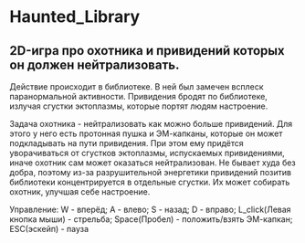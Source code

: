 Haunted_Library
===============

2D-игра про охотника и привидений которых он должен нейтрализовать.
-------------------------------------------------------------------
Действие происходит в библиотеке. В ней был замечен всплеск паранормальной активности.
Привидения бродят по библиотеке, излучая сгустки эктоплазмы, которые портят людям настроение.

Задача охотника - нейтрализовать как можно больше привидений. Для этого у него есть протонная пушка и ЭМ-капканы,
которые он может подкладывать на пути привидения. При этом ему придётся уворачиваться от сгустков эктоплазмы,
испускаемых привидениями, иначе охотник сам может оказаться нейтрализован. Не бывает худа без добра, поэтому
из-за разрушительной энергетики привидений позитив библиотеки концентрируется в отдельные сгустки. Их может собирать
охотник, улучшая себе настроение.

Управление:
    W - вперёд;
    A - влево;
    S - назад;
    D - вправо;
    L_click(Левая кнопка мыши) - стрельба;
    Space(Пробел) - положить/взять ЭМ-капкан;
    ESC(эскейп) - пауза
